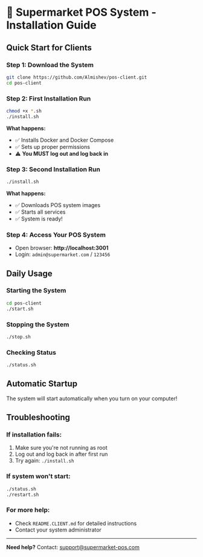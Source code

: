 # 🚀 Supermarket POS System - Installation Guide

## Quick Start for Clients

### Step 1: Download the System
```bash
git clone https://github.com/Almishev/pos-client.git
cd pos-client
```

### Step 2: First Installation Run
```bash
chmod +x *.sh
./install.sh
```

**What happens:**
- ✅ Installs Docker and Docker Compose
- ✅ Sets up proper permissions
- ⚠️ **You MUST log out and log back in**

### Step 3: Second Installation Run
```bash
./install.sh
```

**What happens:**
- ✅ Downloads POS system images
- ✅ Starts all services
- ✅ System is ready!

### Step 4: Access Your POS System
- Open browser: **http://localhost:3001**
- Login: `admin@supermarket.com` / `123456`

## Daily Usage

### Starting the System
```bash
cd pos-client
./start.sh
```

### Stopping the System
```bash
./stop.sh
```

### Checking Status
```bash
./status.sh
```

## Automatic Startup

The system will start automatically when you turn on your computer!

## Troubleshooting

### If installation fails:
1. Make sure you're not running as root
2. Log out and log back in after first run
3. Try again: `./install.sh`

### If system won't start:
```bash
./status.sh
./restart.sh
```

### For more help:
- Check `README.CLIENT.md` for detailed instructions
- Contact your system administrator

---
**Need help?** Contact: support@supermarket-pos.com
